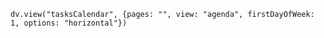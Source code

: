 ```dataviewjs
dv.view("tasksCalendar", {pages: "", view: "agenda", firstDayOfWeek: 1, options: "horizontal"})
```
